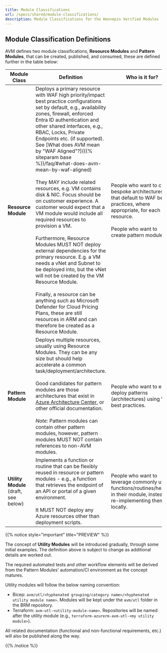 ```yaml
---
title: Module Classifications
url: /specs/shared/module-classifications/
description: Module Classifications for the Hennepin Verified Modules (AVM) program
---
```


## Module Classification Definitions

AVM defines two module classifications, **Resource Modules** and **Pattern Modules**, that can be created, published, and consumed, these are defined further in the table below:

<!-- markdownlint-disable -->
| Module Class | Definition | Who is it for? |
| --------------------- | ---------- | -------------- |
|**Resource Module** | Deploys a primary resource with WAF high priority/impact best practice configurations set by default, e.g., availability zones, firewall, enforced Entra ID authentication and other shared interfaces, e.g., RBAC, Locks, Private Endpoints etc. (if supported). See [What does AVM mean by "WAF Aligned"?]({{% siteparam base %}}/faq/#what-does-avm-mean-by-waf-aligned) <br><br> They MAY include related resources, e.g. VM contains disk & NIC. Focus should be on customer experience. A customer would expect that a VM module would include all required resources to provision a VM. <br><br> Furthermore, Resource Modules MUST NOT deploy external dependencies for the primary resource. E.g. a VM needs a vNet and Subnet to be deployed into, but the vNet will not be created by the VM Resource Module.<br><br> Finally, a resource can be anything such as Microsoft Defender for Cloud Pricing Plans, these are still resources in ARM and can therefore be created as a Resource Module. | People who want to craft bespoke architectures that default to WAF best practices, where appropriate, for each resource. <br><br> People who want to create pattern modules. |
| **Pattern Module** | Deploys multiple resources, usually using Resource Modules. They can be any size but should help accelerate a common task/deployment/architecture. <br><br> Good candidates for pattern modules are those architectures that exist in [Azure Architecture Center](https://learn.microsoft.com/en-us/azure/architecture/), or other official documentation. <br><br> *Note:* Pattern modules can contain other pattern modules, however, pattern modules MUST NOT contain references to non-AVM modules. | People who want to easily deploy patterns (architectures) using WAF best practices. |
| **Utility Module**<br>(draft,<br>see below) | Implements a function or routine that can be flexibly reused in resource or pattern modules - e.g., a function that retrieves the endpoint of an API or portal of a given environment. <br><br>It MUST NOT deploy any Azure resources other than deployment scripts. | People who want to leverage commonly used functions/routines/helpers in their module, instead of re-implementing them locally. |
<!-- markdownlint-enable -->

{{% notice style="important" title="PREVIEW" %}}

The concept of **Utility Modules** will be introduced gradually, through some initial examples. The definition above is subject to change as additional details are worked out.

The required automated tests and other workflow elements will be derived from the Pattern Modules' automation/CI environment as the concept matures.

Utility modules will follow the below naming convention:

- Bicep: `avm/utl/<hyphenated grouping/category name>/<hyphenated utility module name>`. Modules will be kept under the `avm/utl` folder in the BRM repository.
- Terraform: `avm-utl-<utility-module-name>`. Repositories will be named after the utility module (e.g., `terraform-azurerm-avm-utl-<my utility module>`).

All related documentation (functional and non-functional requirements, etc.) will also be published along the way.

{{% /notice %}}
